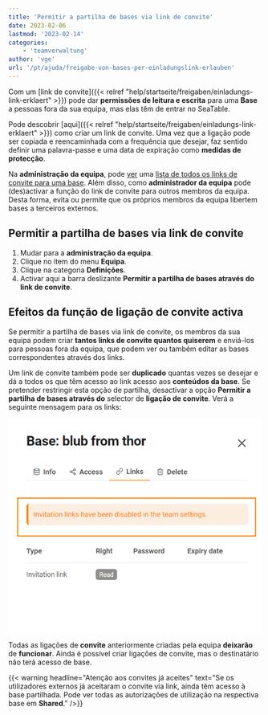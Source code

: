 ```yaml
---
title: 'Permitir a partilha de bases via link de convite'
date: 2023-02-06
lastmod: '2023-02-14'
categories:
    - 'teamverwaltung'
author: 'vge'
url: '/pt/ajuda/freigabe-von-bases-per-einladungslink-erlauben'
---
```


Com um [link de convite]({{< relref "help/startseite/freigaben/einladungs-link-erklaert" >}}) pode dar **permissões de leitura e escrita** para uma **Base** a pessoas fora da sua equipa, mas elas têm de entrar no SeaTable.

Pode descobrir [aqui]({{< relref "help/startseite/freigaben/einladungs-link-erklaert" >}}) como criar um link de convite. Uma vez que a ligação pode ser copiada e reencaminhada com a frequência que desejar, faz sentido definir uma palavra-passe e uma data de expiração como **medidas de protecção**.

Na **administração da equipa**, pode [ver](https://seatable.io/pt/docs/teamverwaltung/bases-in-der-teamverwaltung/) uma [lista de todos os links de convite para uma base](https://seatable.io/pt/docs/teamverwaltung/bases-in-der-teamverwaltung/). Além disso, como **administrador da equipa** pode (des)activar a função do link de convite para outros membros da equipa. Desta forma, evita ou permite que os próprios membros da equipa libertem bases a terceiros externos.

## Permitir a partilha de bases via link de convite

1. Mudar para a **administração da equipa**.
2. Clique no item do menu **Equipa**.
3. Clique na categoria **Definições**.
4. Activar aqui a barra deslizante **Permitir a partilha de bases através do link de convite**.

## Efeitos da função de ligação de convite activa

Se permitir a partilha de bases via link de convite, os membros da sua equipa podem criar **tantos links de convite quantos quiserem** e enviá-los para pessoas fora da equipa, que podem ver ou também editar as bases correspondentes através dos links.

Um link de convite também pode ser **duplicado** quantas vezes se desejar e dá a todos os que têm acesso ao link acesso aos **conteúdos da base**. Se pretender restringir esta opção de partilha, desactivar a opção **Permitir a partilha de bases através do** selector de **ligação de convite**. Verá a seguinte mensagem para os links:

![Mensagem de erro Ligação de convite na administração da equipa](images/Fehlermeldung-EInladungslink.png)

Todas as ligações de **convite** anteriormente criadas pela equipa **deixarão** de **funcionar**. Ainda é possível criar ligações de convite, mas o destinatário não terá acesso de base.

{{< warning  headline="Atenção aos convites já aceites"  text="Se os utilizadores externos já aceitaram o convite via link, ainda têm acesso à base partilhada. Pode ver todas as autorizações de utilização na respectiva base em **Shared**." />}}
